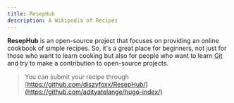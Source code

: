 ```yaml
---
title: ResepHub
description: A Wikipedia of Recipes
---
```


**ResepHub** is an open-source project that focuses on providing an online cookbook of simple recipes. So, it's a great place for beginners, not just for those who want to learn cooking but also for people who want to learn <abbr title="Git is a distributed version control system that tracks changes in any set of computer files, usually used for coordinating work among programmers who are collaboratively developing source code during software development.">Git</abbr> and try to make a contribution to open-source projects.   

> You can submit your recipe through [https://github.com/diszyfoxx/ResepHub/](https://github.com/adityatelange/hugo-index/)